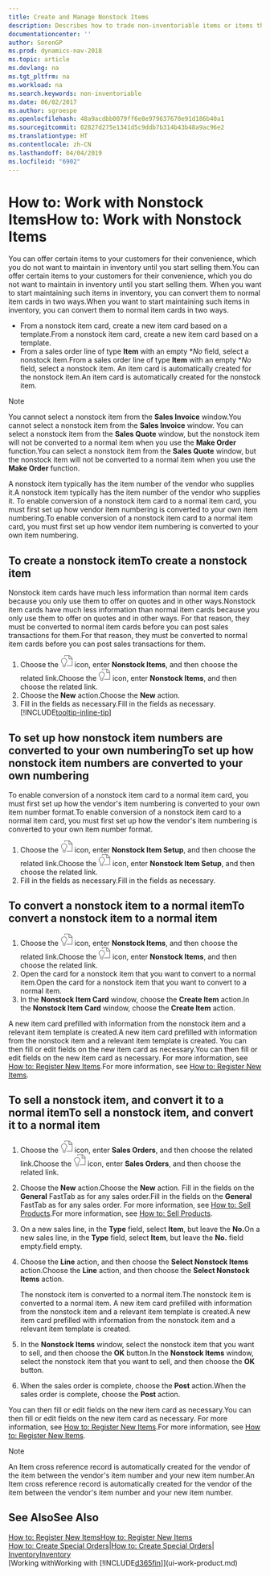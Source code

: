```yaml
---
title: Create and Manage Nonstock Items
description: Describes how to trade non-inventoriable items or items that are not maintained in your inventory.
documentationcenter: ''
author: SorenGP
ms.prod: dynamics-nav-2018
ms.topic: article
ms.devlang: na
ms.tgt_pltfrm: na
ms.workload: na
ms.search.keywords: non-inventoriable
ms.date: 06/02/2017
ms.author: sgroespe
ms.openlocfilehash: 48a9acdbb0079ff6e8e979637670e91d186b40a1
ms.sourcegitcommit: 02827d275e1341d5c9ddb7b314b43b48a9ac96e2
ms.translationtype: HT
ms.contentlocale: zh-CN
ms.lasthandoff: 04/04/2019
ms.locfileid: "6902"
---
```

# <a name="how-to-work-with-nonstock-items"></a><span data-ttu-id="29288-103">How to: Work with Nonstock Items</span><span class="sxs-lookup"><span data-stu-id="29288-103">How to: Work with Nonstock Items</span></span>
<span data-ttu-id="29288-104">You can offer certain items to your customers for their convenience, which you do not want to maintain in inventory until you start selling them.</span><span class="sxs-lookup"><span data-stu-id="29288-104">You can offer certain items to your customers for their convenience, which you do not want to maintain in inventory until you start selling them.</span></span> <span data-ttu-id="29288-105">When you want to start maintaining such items in inventory, you can convert them to normal item cards in two ways.</span><span class="sxs-lookup"><span data-stu-id="29288-105">When you want to start maintaining such items in inventory, you can convert them to normal item cards in two ways.</span></span>

* <span data-ttu-id="29288-106">From a nonstock item card, create a new item card based on a template.</span><span class="sxs-lookup"><span data-stu-id="29288-106">From a nonstock item card, create a new item card based on a template.</span></span>
* <span data-ttu-id="29288-107">From a sales order line of type **Item** with an empty \**No* field, select a nonstock item.</span><span class="sxs-lookup"><span data-stu-id="29288-107">From a sales order line of type **Item** with an empty \**No* field, select a nonstock item.</span></span> <span data-ttu-id="29288-108">An item card is automatically created for the nonstock item.</span><span class="sxs-lookup"><span data-stu-id="29288-108">An item card is automatically created for the nonstock item.</span></span>

> [!NOTE]  
>   <span data-ttu-id="29288-109">You cannot select a nonstock item from the **Sales Invoice** window.</span><span class="sxs-lookup"><span data-stu-id="29288-109">You cannot select a nonstock item from the **Sales Invoice** window.</span></span> <span data-ttu-id="29288-110">You can select a nonstock item from the **Sales Quote** window, but the nonstock item will not be converted to a normal item when you use the **Make Order** function.</span><span class="sxs-lookup"><span data-stu-id="29288-110">You can select a nonstock item from the **Sales Quote** window, but the nonstock item will not be converted to a normal item when you use the **Make Order** function.</span></span>

<span data-ttu-id="29288-111">A nonstock item typically has the item number of the vendor who supplies it.</span><span class="sxs-lookup"><span data-stu-id="29288-111">A nonstock item typically has the item number of the vendor who supplies it.</span></span> <span data-ttu-id="29288-112">To enable conversion of a nonstock item card to a normal item card, you must first set up how vendor item numbering is converted to your own item numbering.</span><span class="sxs-lookup"><span data-stu-id="29288-112">To enable conversion of a nonstock item card to a normal item card, you must first set up how vendor item numbering is converted to your own item numbering.</span></span>   

## <a name="to-create-a-nonstock-item"></a><span data-ttu-id="29288-113">To create a nonstock item</span><span class="sxs-lookup"><span data-stu-id="29288-113">To create a nonstock item</span></span>
<span data-ttu-id="29288-114">Nonstock item cards have much less information than normal item cards because you only use them to offer on quotes and in other ways.</span><span class="sxs-lookup"><span data-stu-id="29288-114">Nonstock item cards have much less information than normal item cards because you only use them to offer on quotes and in other ways.</span></span> <span data-ttu-id="29288-115">For that reason, they must be converted to normal item cards before you can post sales transactions for them.</span><span class="sxs-lookup"><span data-stu-id="29288-115">For that reason, they must be converted to normal item cards before you can post sales transactions for them.</span></span>

1. <span data-ttu-id="29288-116">Choose the ![Search for Page or Report](media/ui-search/search_small.png "Search for Page or Report icon") icon, enter **Nonstock Items**, and then choose the related link.</span><span class="sxs-lookup"><span data-stu-id="29288-116">Choose the ![Search for Page or Report](media/ui-search/search_small.png "Search for Page or Report icon") icon, enter **Nonstock Items**, and then choose the related link.</span></span>
2. <span data-ttu-id="29288-117">Choose the **New** action.</span><span class="sxs-lookup"><span data-stu-id="29288-117">Choose the **New** action.</span></span>
3. <span data-ttu-id="29288-118">Fill in the fields as necessary.</span><span class="sxs-lookup"><span data-stu-id="29288-118">Fill in the fields as necessary.</span></span> [!INCLUDE[tooltip-inline-tip](includes/tooltip-inline-tip_md.md)]

## <a name="to-set-up-how-nonstock-item-numbers-are-converted-to-your-own-numbering"></a><span data-ttu-id="29288-119">To set up how nonstock item numbers are converted to your own numbering</span><span class="sxs-lookup"><span data-stu-id="29288-119">To set up how nonstock item numbers are converted to your own numbering</span></span>
<span data-ttu-id="29288-120">To enable conversion of a nonstock item card to a normal item card, you must first set up how the vendor's item numbering is converted to your own item number format.</span><span class="sxs-lookup"><span data-stu-id="29288-120">To enable conversion of a nonstock item card to a normal item card, you must first set up how the vendor's item numbering is converted to your own item number format.</span></span>

1. <span data-ttu-id="29288-121">Choose the ![Search for Page or Report](media/ui-search/search_small.png "Search for Page or Report icon") icon, enter **Nonstock Item Setup**, and then choose the related link.</span><span class="sxs-lookup"><span data-stu-id="29288-121">Choose the ![Search for Page or Report](media/ui-search/search_small.png "Search for Page or Report icon") icon, enter **Nonstock Item Setup**, and then choose the related link.</span></span>
2. <span data-ttu-id="29288-122">Fill in the fields as necessary.</span><span class="sxs-lookup"><span data-stu-id="29288-122">Fill in the fields as necessary.</span></span>

## <a name="to-convert-a-nonstock-item-to-a-normal-item"></a><span data-ttu-id="29288-123">To convert a nonstock item to a normal item</span><span class="sxs-lookup"><span data-stu-id="29288-123">To convert a nonstock item to a normal item</span></span>
1. <span data-ttu-id="29288-124">Choose the ![Search for Page or Report](media/ui-search/search_small.png "Search for Page or Report icon") icon, enter **Nonstock Items**, and then choose the related link.</span><span class="sxs-lookup"><span data-stu-id="29288-124">Choose the ![Search for Page or Report](media/ui-search/search_small.png "Search for Page or Report icon") icon, enter **Nonstock Items**, and then choose the related link.</span></span>
2. <span data-ttu-id="29288-125">Open the card for a nonstock item that you want to convert to a normal item.</span><span class="sxs-lookup"><span data-stu-id="29288-125">Open the card for a nonstock item that you want to convert to a normal item.</span></span>
3. <span data-ttu-id="29288-126">In the **Nonstock Item Card** window, choose the **Create Item** action.</span><span class="sxs-lookup"><span data-stu-id="29288-126">In the **Nonstock Item Card** window, choose the **Create Item** action.</span></span>

<span data-ttu-id="29288-127">A new item card prefilled with information from the nonstock item and a relevant item template is created.</span><span class="sxs-lookup"><span data-stu-id="29288-127">A new item card prefilled with information from the nonstock item and a relevant item template is created.</span></span> <span data-ttu-id="29288-128">You can then fill or edit fields on the new item card as necessary.</span><span class="sxs-lookup"><span data-stu-id="29288-128">You can then fill or edit fields on the new item card as necessary.</span></span> <span data-ttu-id="29288-129">For more information, see [How to: Register New Items](inventory-how-register-new-items.md).</span><span class="sxs-lookup"><span data-stu-id="29288-129">For more information, see [How to: Register New Items](inventory-how-register-new-items.md).</span></span>

## <a name="to-sell-a-nonstock-item-and-convert-it-to-a-normal-item"></a><span data-ttu-id="29288-130">To sell a nonstock item, and convert it to a normal item</span><span class="sxs-lookup"><span data-stu-id="29288-130">To sell a nonstock item, and convert it to a normal item</span></span>
1. <span data-ttu-id="29288-131">Choose the ![Search for Page or Report](media/ui-search/search_small.png "Search for Page or Report icon") icon, enter **Sales Orders**, and then choose the related link.</span><span class="sxs-lookup"><span data-stu-id="29288-131">Choose the ![Search for Page or Report](media/ui-search/search_small.png "Search for Page or Report icon") icon, enter **Sales Orders**, and then choose the related link.</span></span>
2. <span data-ttu-id="29288-132">Choose the **New** action.</span><span class="sxs-lookup"><span data-stu-id="29288-132">Choose the **New** action.</span></span> <span data-ttu-id="29288-133">Fill in the fields on the **General** FastTab as for any sales order.</span><span class="sxs-lookup"><span data-stu-id="29288-133">Fill in the fields on the **General** FastTab as for any sales order.</span></span> <span data-ttu-id="29288-134">For more information, see [How to: Sell Products](sales-how-sell-products.md).</span><span class="sxs-lookup"><span data-stu-id="29288-134">For more information, see [How to: Sell Products](sales-how-sell-products.md).</span></span>
3. <span data-ttu-id="29288-135">On a new sales line, in the **Type** field, select **Item**, but leave the **No.**</span><span class="sxs-lookup"><span data-stu-id="29288-135">On a new sales line, in the **Type** field, select **Item**, but leave the **No.**</span></span> <span data-ttu-id="29288-136">field empty.</span><span class="sxs-lookup"><span data-stu-id="29288-136">field empty.</span></span>
4. <span data-ttu-id="29288-137">Choose the **Line** action, and then choose the **Select Nonstock Items** action.</span><span class="sxs-lookup"><span data-stu-id="29288-137">Choose the **Line** action, and then choose the **Select Nonstock Items** action.</span></span>

    <span data-ttu-id="29288-138">The nonstock item is converted to a normal item.</span><span class="sxs-lookup"><span data-stu-id="29288-138">The nonstock item is converted to a normal item.</span></span> <span data-ttu-id="29288-139">A new item card prefilled with information from the nonstock item and a relevant item template is created.</span><span class="sxs-lookup"><span data-stu-id="29288-139">A new item card prefilled with information from the nonstock item and a relevant item template is created.</span></span>
5. <span data-ttu-id="29288-140">In the **Nonstock Items** window, select the nonstock item that you want to sell, and then choose the **OK** button.</span><span class="sxs-lookup"><span data-stu-id="29288-140">In the **Nonstock Items** window, select the nonstock item that you want to sell, and then choose the **OK** button.</span></span>
6. <span data-ttu-id="29288-141">When the sales order is complete, choose the **Post** action.</span><span class="sxs-lookup"><span data-stu-id="29288-141">When the sales order is complete, choose the **Post** action.</span></span>

<span data-ttu-id="29288-142">You can then fill or edit fields on the new item card as necessary.</span><span class="sxs-lookup"><span data-stu-id="29288-142">You can then fill or edit fields on the new item card as necessary.</span></span> <span data-ttu-id="29288-143">For more information, see [How to: Register New Items](inventory-how-register-new-items.md).</span><span class="sxs-lookup"><span data-stu-id="29288-143">For more information, see [How to: Register New Items](inventory-how-register-new-items.md).</span></span>

> [!NOTE]  
>   <span data-ttu-id="29288-144">An Item cross reference record is automatically created for the vendor of the item between the vendor's item number and your new item number.</span><span class="sxs-lookup"><span data-stu-id="29288-144">An Item cross reference record is automatically created for the vendor of the item between the vendor's item number and your new item number.</span></span>

## <a name="see-also"></a><span data-ttu-id="29288-145">See Also</span><span class="sxs-lookup"><span data-stu-id="29288-145">See Also</span></span>
[<span data-ttu-id="29288-146">How to: Register New Items</span><span class="sxs-lookup"><span data-stu-id="29288-146">How to: Register New Items</span></span>](inventory-how-register-new-items.md)  
<span data-ttu-id="29288-147">[How to: Create Special Orders](sales-how-to-create-special-orders.md)|</span><span class="sxs-lookup"><span data-stu-id="29288-147">[How to: Create Special Orders](sales-how-to-create-special-orders.md)|</span></span>  
[<span data-ttu-id="29288-148">Inventory</span><span class="sxs-lookup"><span data-stu-id="29288-148">Inventory</span></span>](inventory-manage-inventory.md)  
[<span data-ttu-id="29288-149">Working with</span><span class="sxs-lookup"><span data-stu-id="29288-149">Working with</span></span> [!INCLUDE[d365fin](includes/d365fin_md.md)]](ui-work-product.md)
